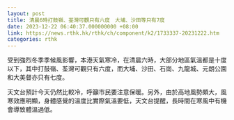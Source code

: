 ```yaml
---
layout: post
title: 清晨6時打鼓嶺、荃灣可觀只有六度　大埔、沙田等只有7度
date: 2023-12-22 06:40:37.000000000 +08:00
link: https://news.rthk.hk/rthk/ch/component/k2/1733337-20231222.htm
categories: rthk
---
```


受到強烈冬季季候風影響，本港天氣寒冷，在清晨六時，大部分地區氣溫都是十度以下，其中打鼓嶺、荃灣可觀只有六度，而大埔、沙田、石崗、九龍城、元朗公園和大美督亦只有七度。

天文台預計今天仍然比較冷，呼籲市民要注意保暖。另外，由於高地風勢頗大，風寒效應明顯，身體感覺的溫度比實際氣溫要低，天文台提醒，長時間在寒風中有機會導致體溫過低。
